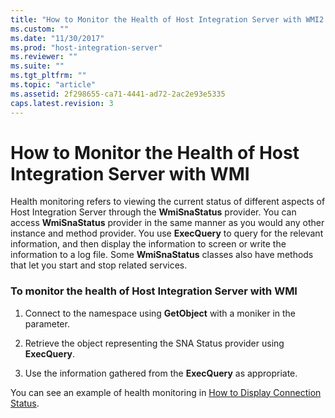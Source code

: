 ```yaml
---
title: "How to Monitor the Health of Host Integration Server with WMI2 | Microsoft Docs"
ms.custom: ""
ms.date: "11/30/2017"
ms.prod: "host-integration-server"
ms.reviewer: ""
ms.suite: ""
ms.tgt_pltfrm: ""
ms.topic: "article"
ms.assetid: 2f298655-ca71-4441-ad72-2ac2e93e5335
caps.latest.revision: 3
---
```

# How to Monitor the Health of Host Integration Server with WMI
Health monitoring refers to viewing the current status of different aspects of Host Integration Server through the **WmiSnaStatus** provider. You can access **WmiSnaStatus** provider in the same manner as you would any other instance and method provider. You use **ExecQuery** to query for the relevant information, and then display the information to screen or write the information to a log file. Some **WmiSnaStatus** classes also have methods that let you start and stop related services.  
  
### To monitor the health of Host Integration Server with WMI  
  
1.  Connect to the namespace using **GetObject** with a moniker in the parameter.  
  
2.  Retrieve the object representing the SNA Status provider using **ExecQuery**.  
  
3.  Use the information gathered from the **ExecQuery** as appropriate.  
  
 You can see an example of health monitoring in [How to Display Connection Status](../HIS2010/how-to-display-connection-status2.md).